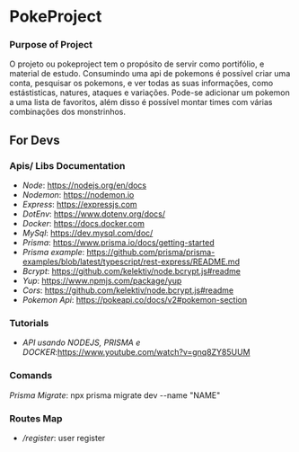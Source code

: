 # PokeProject
### Purpose of Project 
 O projeto ou pokeproject tem o propósito de servir como portifólio, e material de estudo. Consumindo uma api de pokemons é possível criar uma conta, pesquisar os pokemons, e ver todas as suas informações, como estástisticas, natures, ataques e variações. Pode-se adicionar um pokemon a uma lista de favoritos, além disso é possível montar times com várias combinações dos monstrinhos.

## For Devs
### Apis/ Libs Documentation

- _Node_: https://nodejs.org/en/docs
- _Nodemon_: https://nodemon.io
- _Express_: https://expressjs.com
- _DotEnv_: https://www.dotenv.org/docs/
- _Docker_: https://docs.docker.com
- _MySql_: https://dev.mysql.com/doc/
- _Prisma_: https://www.prisma.io/docs/getting-started
- _Prisma example_: https://github.com/prisma/prisma-examples/blob/latest/typescript/rest-express/README.md
- _Bcrypt_: https://github.com/kelektiv/node.bcrypt.js#readme
- _Yup_: https://www.npmjs.com/package/yup
- _Cors_: https://github.com/kelektiv/node.bcrypt.js#readme
- _Pokemon Api_: https://pokeapi.co/docs/v2#pokemon-section 

### Tutorials 
- _API usando NODEJS, PRISMA e DOCKER_:https://www.youtube.com/watch?v=gnq8ZY85UUM

### Comands
_Prisma Migrate_: npx prisma migrate dev --name "NAME"

### Routes Map
- _/register_: user register